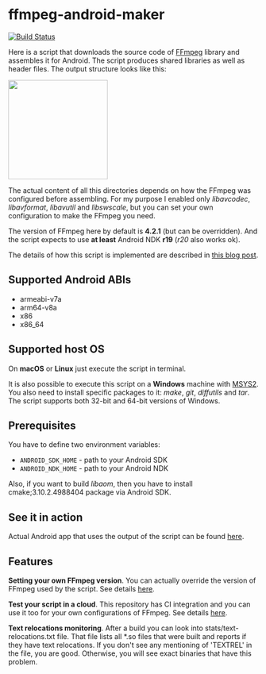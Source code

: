 # ffmpeg-android-maker

[![Build Status](https://travis-ci.org/Javernaut/ffmpeg-android-maker.svg?branch=master)](https://travis-ci.org/Javernaut/ffmpeg-android-maker)

Here is a script that downloads the source code of [FFmpeg](https://www.ffmpeg.org) library and assembles it for Android. The script produces shared libraries as well as header files. The output structure looks like this:

<img src="https://github.com/Javernaut/ffmpeg-android-maker/blob/master/images/output_structure.png" width="200">

The actual content of all this directories depends on how the FFmpeg was configured before assembling. For my purpose I enabled only *libavcodec*, *libavformat*, *libavutil* and *libswscale*, but you can set your own configuration to make the FFmpeg you need.

The version of FFmpeg here by default is **4.2.1** (but can be overridden). And the script expects to use **at least** Android NDK **r19** (*r20* also works ok).

The details of how this script is implemented are described in [this blog post](https://proandroiddev.com/a-story-about-ffmpeg-in-android-part-i-compilation-898e4a249422).

## Supported Android ABIs

* armeabi-v7a
* arm64-v8a
* x86
* x86_64

## Supported host OS

On **macOS** or **Linux** just execute the script in terminal.

It is also possible to execute this script on a **Windows** machine with [MSYS2](https://www.msys2.org). You also need to install specific packages to it: *make*, *git*, *diffutils* and *tar*. The script supports both 32-bit and 64-bit versions of Windows.

## Prerequisites

You have to define two environment variables:
* `ANDROID_SDK_HOME` - path to your Android SDK
* `ANDROID_NDK_HOME` - path to your Android NDK

Also, if you want to build *libaom*, then you have to install cmake;3.10.2.4988404 package via Android SDK.

## See it in action

Actual Android app that uses the output of the script can be found [here](https://github.com/Javernaut/WhatTheCodec).

## Features

**Setting your own FFmpeg version**. You can actually override the version of FFmpeg used by the script. See details [here](https://github.com/Javernaut/ffmpeg-android-maker/wiki/Setting-the-FFmpeg-version).

**Test your script in a cloud**. This repository has CI integration and you can use it too for your own configurations of FFmpeg. See details [here](https://github.com/Javernaut/ffmpeg-android-maker/wiki/Build-automation).

**Text relocations monitoring**. After a build you can look into stats/text-relocations.txt file. That file lists all *.so files that were built and reports if they have text relocations. If you don't see any mentioning of 'TEXTREL' in the file, you are good. Otherwise, you will see exact binaries that have this problem.   
